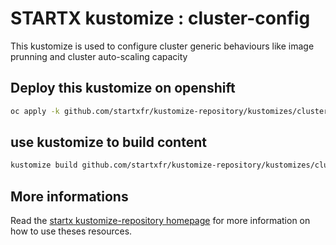 # STARTX kustomize : cluster-config

This kustomize is used to configure cluster generic behaviours like image prunning and cluster auto-scaling capacity

## Deploy this kustomize on openshift

```bash
oc apply -k github.com/startxfr/kustomize-repository/kustomizes/cluster-config
```

## use kustomize to build content

```bash
kustomize build github.com/startxfr/kustomize-repository/kustomizes/cluster-config
```

## More informations

Read the [startx kustomize-repository homepage](https://startxfr.github.io/kustomize-repository) for
more information on how to use theses resources.
